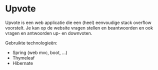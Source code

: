# Upvote

Upvote is een web applicatie die een (heel) eenvoudige stack overflow voorstelt. Je kan op de website vragen stellen en beantwoorden en ook vragen en antwoorden up- en downvoten.

Gebruikte technologieën:
* Spring (web mvc, boot, ...)
* Thymeleaf
* Hibernate

